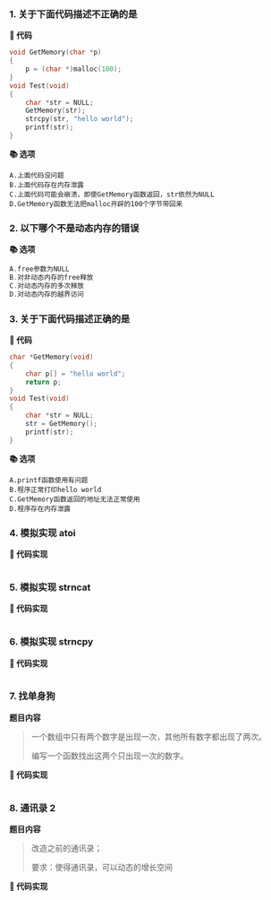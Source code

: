 ### 1. 关于下面代码描述不正确的是

**📃 代码**

```c
void GetMemory(char *p)
{
	p = (char *)malloc(100);
}
void Test(void)
{
	char *str = NULL;
	GetMemory(str);
	strcpy(str, "hello world");
	printf(str);
}
```

**📚 选项**

```
A.上面代码没问题
B.上面代码存在内存泄露
C.上面代码可能会崩溃，即使GetMemory函数返回，str依然为NULL
D.GetMemory函数无法把malloc开辟的100个字节带回来
```



### 2. 以下哪个不是动态内存的错误

**📚 选项**

```c
A.free参数为NULL
B.对非动态内存的free释放
C.对动态内存的多次释放
D.对动态内存的越界访问
```



### 3. 关于下面代码描述正确的是

**📃 代码**

```c
char *GetMemory(void)
{
	char p[] = "hello world";
	return p;
}
void Test(void)
{
	char *str = NULL;
	str = GetMemory();
	printf(str);
}
```

**📚 选项**

```
A.printf函数使用有问题
B.程序正常打印hello world
C.GetMemory函数返回的地址无法正常使用
D.程序存在内存泄露
```



### 4. 模拟实现 atoi

**📝 代码实现**

```c
```



### 5. 模拟实现 strncat

**📝 代码实现**

```c

```



### 6. 模拟实现 strncpy

**📝 代码实现**

```c

```





### 7. 找单身狗

**题目内容**

>一个数组中只有两个数字是出现一次，其他所有数字都出现了两次。
>
>编写一个函数找出这两个只出现一次的数字。

**📝 代码实现**

```c

```







### 8. 通讯录 2

**题目内容**

>改造之前的通讯录；
>
>要求：使得通讯录，可以动态的增长空间

**📝 代码实现**

```c

```





















